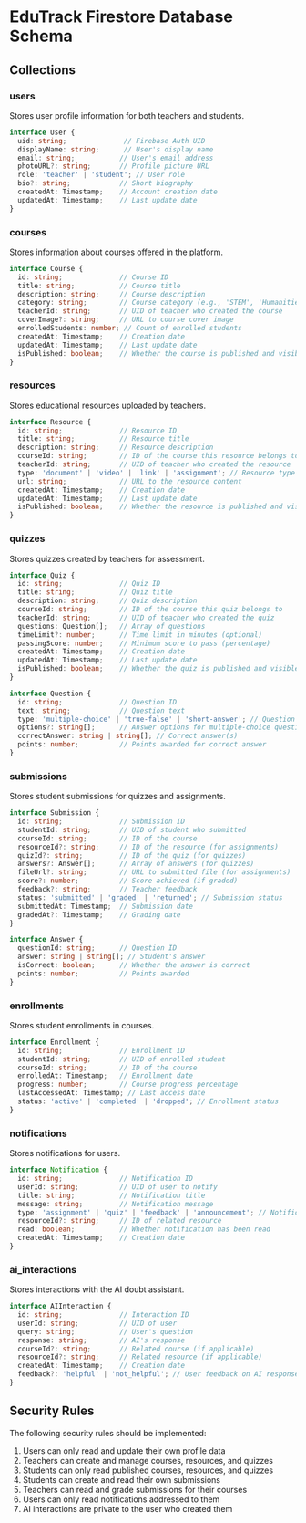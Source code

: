 # EduTrack Firestore Database Schema

## Collections

### users
Stores user profile information for both teachers and students.

```typescript
interface User {
  uid: string;              // Firebase Auth UID
  displayName: string;      // User's display name
  email: string;           // User's email address
  photoURL?: string;       // Profile picture URL
  role: 'teacher' | 'student'; // User role
  bio?: string;            // Short biography
  createdAt: Timestamp;    // Account creation date
  updatedAt: Timestamp;    // Last update date
}
```

### courses
Stores information about courses offered in the platform.

```typescript
interface Course {
  id: string;              // Course ID
  title: string;           // Course title
  description: string;     // Course description
  category: string;        // Course category (e.g., 'STEM', 'Humanities')
  teacherId: string;       // UID of teacher who created the course
  coverImage?: string;     // URL to course cover image
  enrolledStudents: number; // Count of enrolled students
  createdAt: Timestamp;    // Creation date
  updatedAt: Timestamp;    // Last update date
  isPublished: boolean;    // Whether the course is published and visible to students
}
```

### resources
Stores educational resources uploaded by teachers.

```typescript
interface Resource {
  id: string;              // Resource ID
  title: string;           // Resource title
  description: string;     // Resource description
  courseId: string;        // ID of the course this resource belongs to
  teacherId: string;       // UID of teacher who created the resource
  type: 'document' | 'video' | 'link' | 'assignment'; // Resource type
  url: string;             // URL to the resource content
  createdAt: Timestamp;    // Creation date
  updatedAt: Timestamp;    // Last update date
  isPublished: boolean;    // Whether the resource is published and visible to students
}
```

### quizzes
Stores quizzes created by teachers for assessment.

```typescript
interface Quiz {
  id: string;              // Quiz ID
  title: string;           // Quiz title
  description: string;     // Quiz description
  courseId: string;        // ID of the course this quiz belongs to
  teacherId: string;       // UID of teacher who created the quiz
  questions: Question[];   // Array of questions
  timeLimit?: number;      // Time limit in minutes (optional)
  passingScore: number;    // Minimum score to pass (percentage)
  createdAt: Timestamp;    // Creation date
  updatedAt: Timestamp;    // Last update date
  isPublished: boolean;    // Whether the quiz is published and visible to students
}

interface Question {
  id: string;              // Question ID
  text: string;            // Question text
  type: 'multiple-choice' | 'true-false' | 'short-answer'; // Question type
  options?: string[];      // Answer options for multiple-choice questions
  correctAnswer: string | string[]; // Correct answer(s)
  points: number;          // Points awarded for correct answer
}
```

### submissions
Stores student submissions for quizzes and assignments.

```typescript
interface Submission {
  id: string;              // Submission ID
  studentId: string;       // UID of student who submitted
  courseId: string;        // ID of the course
  resourceId?: string;     // ID of the resource (for assignments)
  quizId?: string;         // ID of the quiz (for quizzes)
  answers?: Answer[];      // Array of answers (for quizzes)
  fileUrl?: string;        // URL to submitted file (for assignments)
  score?: number;          // Score achieved (if graded)
  feedback?: string;       // Teacher feedback
  status: 'submitted' | 'graded' | 'returned'; // Submission status
  submittedAt: Timestamp;  // Submission date
  gradedAt?: Timestamp;    // Grading date
}

interface Answer {
  questionId: string;      // Question ID
  answer: string | string[]; // Student's answer
  isCorrect: boolean;      // Whether the answer is correct
  points: number;          // Points awarded
}
```

### enrollments
Stores student enrollments in courses.

```typescript
interface Enrollment {
  id: string;              // Enrollment ID
  studentId: string;       // UID of enrolled student
  courseId: string;        // ID of the course
  enrolledAt: Timestamp;   // Enrollment date
  progress: number;        // Course progress percentage
  lastAccessedAt: Timestamp; // Last access date
  status: 'active' | 'completed' | 'dropped'; // Enrollment status
}
```

### notifications
Stores notifications for users.

```typescript
interface Notification {
  id: string;              // Notification ID
  userId: string;          // UID of user to notify
  title: string;           // Notification title
  message: string;         // Notification message
  type: 'assignment' | 'quiz' | 'feedback' | 'announcement'; // Notification type
  resourceId?: string;     // ID of related resource
  read: boolean;           // Whether notification has been read
  createdAt: Timestamp;    // Creation date
}
```

### ai_interactions
Stores interactions with the AI doubt assistant.

```typescript
interface AIInteraction {
  id: string;              // Interaction ID
  userId: string;          // UID of user
  query: string;           // User's question
  response: string;        // AI's response
  courseId?: string;       // Related course (if applicable)
  resourceId?: string;     // Related resource (if applicable)
  createdAt: Timestamp;    // Creation date
  feedback?: 'helpful' | 'not_helpful'; // User feedback on AI response
}
```

## Security Rules

The following security rules should be implemented:

1. Users can only read and update their own profile data
2. Teachers can create and manage courses, resources, and quizzes
3. Students can only read published courses, resources, and quizzes
4. Students can create and read their own submissions
5. Teachers can read and grade submissions for their courses
6. Users can only read notifications addressed to them
7. AI interactions are private to the user who created them